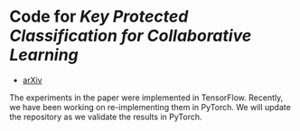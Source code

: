 # Code for *Key Protected Classification for Collaborative Learning*
- [arXiv](https://arxiv.org/abs/1908.10172)

The experiments in the paper were implemented in TensorFlow.
Recently, we have been working on re-implementing them in PyTorch.
We will update the repository as we validate the results in PyTorch.
